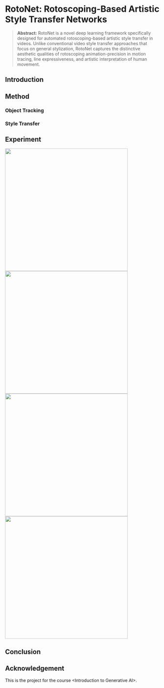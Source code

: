 # RotoNet: Rotoscoping-Based Artistic Style Transfer Networks
> **Abstract:** RotoNet is a novel deep learning framework specifically designed for automated rotoscoping-based artistic style transfer in videos. Unlike conventional video style transfer approaches that focus on general stylization, RotoNet captures the distinctive aesthetic qualities of rotoscoping animation-precision in motion tracing, line expressiveness, and artistic interpretation of human movement. 
## Introduction


## Method
### Object Tracking

### Style Transfer

## Experiment
<img src="https://github.com/user-attachments/assets/22dcbc6d-9b56-4c08-a7fa-c1dae10c6e75" width="400"/>  
<img src="https://github.com/user-attachments/assets/749f8815-a52a-4fb0-aefd-8b4d8a55bc4f" width="400"/>
<br/>
<img src="https://github.com/user-attachments/assets/4594b6d9-c3c0-4247-b9f8-f4c6251e6500" width="400"/>
<img src="https://github.com/user-attachments/assets/f4b39b6c-06cc-4d7d-a67c-09ceae0bed09" width="400"/>

## Conclusion

## Acknowledgement
This is the project for the course &lt;Introduction to Generative AI>.
